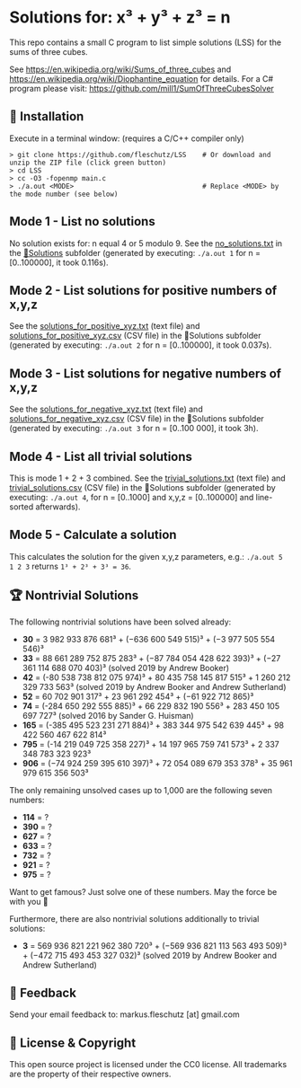 Solutions for: x³ + y³ + z³ = n
===============================
This repo contains a small C program to list simple solutions (LSS) for the sums of three cubes.

See https://en.wikipedia.org/wiki/Sums_of_three_cubes and https://en.wikipedia.org/wiki/Diophantine_equation for details. For a C# program please visit: https://github.com/mill1/SumOfThreeCubesSolver


🔧 Installation
----------------
Execute in a terminal window: (requires a C/C++ compiler only)
```
> git clone https://github.com/fleschutz/LSS    # Or download and unzip the ZIP file (click green button)
> cd LSS
> cc -O3 -fopenmp main.c 
> ./a.out <MODE>                                # Replace <MODE> by the mode number (see below)
```

Mode 1 - List no solutions
--------------------------
No solution exists for: n equal 4 or 5 modulo 9. See the [no_solutions.txt](Solutions/no_solutions.txt) in the [📂Solutions](Solutions) subfolder (generated by executing: `./a.out 1` for n = [0..100000], it took 0.116s).


Mode 2 - List solutions for positive numbers of x,y,z
-----------------------------------------------------
See the [solutions_for_positive_xyz.txt](Solutions/solutions_for_positive_xyz.txt) (text file) and [solutions_for_positive_xyz.csv](Solutions/solutions_for_positive_xyz.csv) (CSV file) in the 📂Solutions subfolder (generated by executing: `./a.out 2` for n = [0..100000], it took 0.037s).


Mode 3 - List solutions for negative numbers of x,y,z
-----------------------------------------------------
See the [solutions_for_negative_xyz.txt](Solutions/solutions_for_negative_xyz.txt) (text file) and [solutions_for_negative_xyz.csv](Solutions/solutions_for_negative_xyz.csv) (CSV file) in the 📂Solutions subfolder (generated by executing: `./a.out 3` for n = [0..100 000], it took 3h).


Mode 4 - List all trivial solutions
-------------------------------------
This is mode 1 + 2 + 3 combined. See the [trivial_solutions.txt](Solutions/trivial_solutions.txt) (text file) and [trivial_solutions.csv](Results/trivial_solutions.csv) (CSV file) in the 📂Solutions subfolder (generated by executing: `./a.out 4`, for n = [0..1000] and x,y,z = [0..100000] and line-sorted afterwards).


Mode 5 - Calculate a solution
-----------------------------
This calculates the solution for the given x,y,z parameters, e.g.: `./a.out 5  1 2 3` returns `1³ + 2³ + 3³ = 36`.


🏆 Nontrivial Solutions
------------------------
The following nontrivial solutions have been solved already:

* **30** = 3 982 933 876 681³ + (−636 600 549 515)³ + (−3 977 505 554 546)³
* **33** = 88 661 289 752 875 283³ + (−87 784 054 428 622 393)³ + (−27 361 114 688 070 403)³   (solved 2019 by Andrew Booker)
* **42** = (-80 538 738 812 075 974)³ + 80 435 758 145 817 515³ + 1 260 212 329 733 563³  (solved 2019 by Andrew Booker and Andrew Sutherland)
* **52** = 60 702 901 317³ + 23 961 292 454³ + (−61 922 712 865)³
* **74** = (-284 650 292 555 885)³ + 66 229 832 190 556³ + 283 450 105 697 727³     (solved 2016 by Sander G. Huisman)
* **165** = (-385 495 523 231 271 884)³ + 383 344 975 542 639 445³ + 98 422 560 467 622 814³
* **795** = (-14 219 049 725 358 227)³ + 14 197 965 759 741 573³ + 2 337 348 783 323 923³
* **906** = (−74 924 259 395 610 397)³ + 72 054 089 679 353 378³ + 35 961 979 615 356 503³

The only remaining unsolved cases up to 1,000 are the following seven numbers:

* **114** = ?
* **390** = ?
* **627** = ?
* **633** = ?
* **732** = ?
* **921** = ?
* **975** = ?

Want to get famous? Just solve one of these numbers. May the force be with you 🖖

Furthermore, there are also nontrivial solutions additionally to trivial solutions:

* **3** = 569 936 821 221 962 380 720³ + (−569 936 821 113 563 493 509)³ + (−472 715 493 453 327 032)³ (solved 2019 by Andrew Booker and Andrew Sutherland)

📧 Feedback
------------
Send your email feedback to: markus.fleschutz [at] gmail.com


🤝 License & Copyright
-----------------------
This open source project is licensed under the CC0 license. All trademarks are the property of their respective owners.
